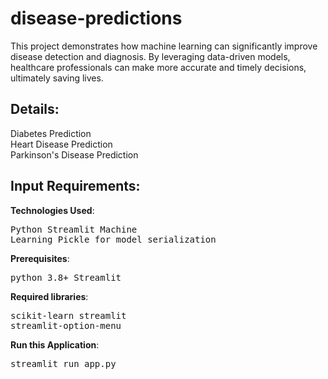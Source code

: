 # disease-predictions
This project demonstrates how machine learning can significantly improve disease detection and diagnosis. By leveraging data-driven models, healthcare professionals can make more accurate and timely decisions, ultimately saving lives. 
## Details:
Diabetes Prediction<br>
Heart Disease Prediction<br>
Parkinson's Disease Prediction<br>
## Input Requirements:

**Technologies Used**:<pre>Python
                            Streamlit
                            Machine Learning
                            Pickle for model serialization
                       </pre>
**Prerequisites**:<pre>python 3.8+
                            Streamlit</pre>

**Required libraries**:<pre>scikit-learn
                            streamlit
                            streamlit-option-menu</pre>
                       
**Run this Application**:<pre>streamlit run app.py
</pre>
